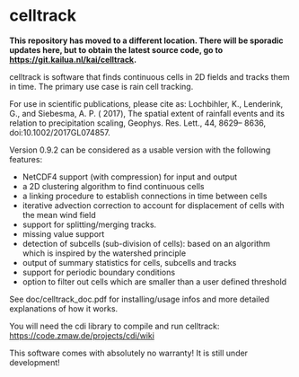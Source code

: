 # celltrack

**This repository has moved to a different location. There will be sporadic updates here, but to obtain the latest source code, go to https://git.kailua.nl/kai/celltrack.**

celltrack is software that finds continuous cells in 2D fields and tracks them
in time. The primary use case is rain cell tracking.

For use in scientific publications, please cite as:
Lochbihler, K., Lenderink, G., and Siebesma, A. P. ( 2017), The spatial extent of rainfall events and its relation to precipitation scaling, Geophys. Res. Lett., 44, 8629– 8636, doi:10.1002/2017GL074857.

Version 0.9.2 can be considered as a usable version with the following features:
 - NetCDF4 support (with compression) for input and output
 - a 2D clustering algorithm to find continuous cells
 - a linking procedure to establish connections in time between cells
 - iterative advection correction to account for displacement of cells with the mean wind field
 - support for splitting/merging tracks.
 - missing value support 
 - detection of subcells (sub-division of cells): based on an algorithm which is inspired by the watershed principle
 - output of summary statistics for cells, subcells and tracks
 - support for periodic boundary conditions
 - option to filter out cells which are smaller than a user defined threshold
 
See doc/celltrack_doc.pdf for installing/usage infos and more detailed explanations of how it works.

You will need the cdi library to compile and run celltrack: https://code.zmaw.de/projects/cdi/wiki

This software comes with absolutely no warranty! It is still under development!
